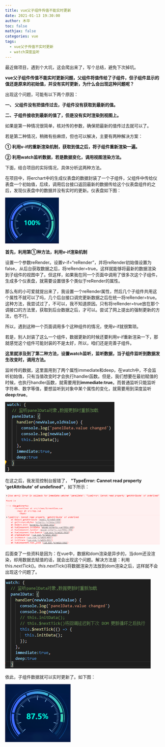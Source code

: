 ```yaml
---
title: vue父子组件传值不能实时更新
date: 2021-01-13 19:30:00
author: 木华
toc: false
mathjax: false
categories: vue
tags:
  - vue父子传值不实时更新
  - watch深度监听
---
```


最近做项目，遇到个大坑，这会爬出来了，写个总结，避免下次掉坑。

**vue父子组件传值不能实时更新问题，父组件将值传给了子组件，但子组件显示的值还是原来的初始值，并没有实时更新，为什么会出现这种问题呢？**

出现这个问题，可能有以下两个原因：

**一、 父组件没有把值传过去，子组件没有获取到最新的值。**

**二、子组件接收到最新的值了，但是没有实时渲染到视图上。**

如果是第一种情况很简单，核对传的参数，确保把最新的值传过去就可以了。

若是第二种情况，稍微有些麻烦，但也可以解决，主要有两种解决方案：

**①  利用v-if的重新渲染机制，获取到值之后，将子组件重新渲染一遍。**

**② 利用watch监听数据，若是数据变化，调用视图渲染方法。**

下面，结合项目的实际情况，具体分析这两种方法。

在项目中，将erchart中的生成仪表盘的数据封装了一个子组件，父组件中传给仪表盘一个初始值，后续，调用后台接口返回最新的数据传给这个仪表盘组件的之后，发现仪表盘中的数据并没有实时的更新。仪表盘如下图：

![image-20210113103634361](https://raw.githubusercontent.com/hualinzhang/zhlBlogPicture/master/20210113103634.png)

**首先，利用第①种方法，利用v-if渲染机制**

设置一个参数reRender。设置v-if=“reRender”，并将reRender初始值设置为false，从后台获取数据之后，将reRender=true。这样就能够将最新的数据渲染到子组件的视图中了。但这样，如果我在同一个页面中调用了很多次这个子组件，生成多个仪表盘，就需要设置很多个类似于reRender的属性。

那么有的小可爱就提出来了，我设置一个reRender属性，然后几个子组件共用这个属性不就可以了吗，几个后台接口调完更新数据之后在统一将reRender=true。这种方法，我尝试过了，不可以，我不知道原因。只有将reRender=true放在那个调接口的方法里，获取到后台数据之后，才可以。尝试了网上提出的强制更新的方法，也不行。

所以，遇到这种一个页面调用多个这种组件的情况，使用v-if就很繁琐。

若是，别人封装了这么一个组件，数据更新的时候还要利用v-if重新渲染一下，那就感觉这个组件可能封装的不是太好，所以，咱们还是完善子组件。

**这里就涉及到了第二种方法，设置watch监听，监听数据，当子组件监听到数据发生改变时，调用方法。**

监听传的数据，这里面用到了两个属性immediate和deep，在watch中，不会监听初始值，只有当值改变时才会执行handler函数。但是，我们想要在最初赋值的时候，也执行handler函数，就需要用到**immediate:true**。而普通监听只能监听字符串、数字等值，要想监听到对象中某个属性的变化，就需要用到深度监听**deep:true**。

![image-20210113185954231](https://raw.githubusercontent.com/hualinzhang/zhlBlogPicture/master/20210113185954.png)

在这之后，我发现控制台报错了， **"TypeError: Cannot read property 'getAttribute' of undefined"**，如下所示：

![image-20210113185930915](https://raw.githubusercontent.com/hualinzhang/zhlBlogPicture/master/20210113185930.png)

后面查了一些资料是因为：在vue中，数据和dom渲染是异步的，当dom还没渲染，却用数据去赋值的话，就会出现这个问题。解决方法是：利用this.$nextTick()。this.$nextTick()将数据渲染方法放到dom渲染之后，这样就不会出现这个问题了。

![image-20210113185545687](https://raw.githubusercontent.com/hualinzhang/zhlBlogPicture/master/20210113185545.png)

依此，子组件数据就可以实时更新了。如下图：

![image-20210113192931883](https://raw.githubusercontent.com/hualinzhang/zhlBlogPicture/master/20210113192931.png)